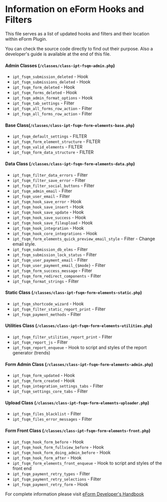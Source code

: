 # Information on eForm Hooks and Filters

This file serves as a list of updated hooks and filters and their location within eForm Plugin.

You can check the source code directly to find out their purpose. Also a developer's guide is available
at the end of this file.


#### Admin Classes (`/classes/class-ipt-fsqm-admin.php`)
* `ipt_fsqm_submission_deleted` - Hook
* `ipt_fsqm_submissions_deleted` - Hook
* `ipt_fsqm_form_deleted` - Hook
* `ipt_fsqm_forms_deleted` - Hook
* `ipt_fsqm_admin_format_options` - Hook
* `ipt_fsqm_tab_settings` - Filter
* `ipt_fsqm_all_forms_row_action` - Filter
* `ipt_fsqm_all_forms_row_action` - Filter

#### Base Class(`/classes/class-ipt-fsqm-form-elements-base.php`)
* `ipt_fsqm_default_settings` - FILTER
* `ipt_fsqm_form_element_structure` - FILTER
* `ipt_fsqm_valid_elements` - FILTER
* `ipt_fsqm_form_data_structure` - FILTER

#### Data Class (`/classes/class-ipt-fsqm-form-elements-data.php`)
* `ipt_fsqm_filter_data_errors` - Filter
* `ipt_fsqm_filter_save_error` - Filter
* `ipt_fsqm_filter_social_buttons` - Filter
* `ipt_fsqm_admin_email` - Filter
* `ipt_fsqm_user_email` - Filter
* `ipt_fsqm_hook_save_error` - Hook
* `ipt_fsqm_hook_save_insert` - Hook
* `ipt_fsqm_hook_save_update` - Hook
* `ipt_fsqm_hook_save_success` - Hook
* `ipt_fsqm_hook_save_fileupload` - Hook
* `ipt_fsqm_hook_integration` - Hook
* `ipt_fsqm_hook_core_integrations` - Hook
* `ipt_fsqm_form_elements_quick_preview_email_style` - Filter - Change email style.
* `ipt_fsqm_submission_db_elms` - Filter
* `ipt_fsqm_submission_lock_status` - Filter
* `ipt_fsqm_user_payment_email` - Filter
* `ipt_fsqm_user_payment_email_{$mode}` - Filter
* `ipt_fsqm_form_success_message` - Filter
* `ipt_fsqm_form_redirect_components` - Filter
* `ipt_fsqm_format_strings` - Filter

#### Static Class (`/classes/class-ipt-fsqm-form-elements-static.php`)
* `ipt_fsqm_shortcode_wizard` - Hook
* `ipt_fsqm_filter_static_report_print` - Filter
* `ipt_fsqm_payment_methods` - Filter

#### Utilities Class (`/classes/class-ipt-fsqm-form-elements-utilities.php`)
* `ipt_fsqm_filter_utilities_report_print` - Filter
* `ipt_fsqm_report_js` - Filter
* `ipt_fsqm_report_enqueue` - Hook to script and styles of the report generator (trends)

#### Form Admin Class (`/classes/class-ipt-fsqm-form-elements-admin.php`)
* `ipt_fsqm_form_updated` - Hook
* `ipt_fsqm_form_created` - Hook
* `ipt_fsqm_integration_settings_tabs` - Filter
* `ipt_fsqm_settings_core_tabs` - Filter

#### Upload Class (`/classes/class-ipt-fsqm-form-elements-uploader.php`)
* `ipt_fsqm_files_blacklist` - Filter
* `ipt_fsqm_files_error_messages` - Filter

#### Form Front Class (`/classes/class-ipt-fsqm-form-elements-front.php`)
* `ipt_fsqm_hook_form_before` - Hook
* `ipt_fsqm_hook_form_fullview_before` - Hook
* `ipt_fsqm_hook_form_doing_admin_before` - Hook
* `ipt_fsqm_hook_form_after` - Hook
* `ipt_fsqm_form_elements_front_enqueue` - Hook to script and styles of the front end
* `ipt_fsqm_payment_retry_types` -  Filter
* `ipt_fsqm_payment_retry_selections` - Filter
* `ipt_fsqm_payment_retry_form` - Hook

For complete information please visit [eForm Developer's Handbook](https://iptms.co/3)

